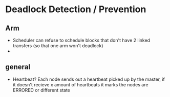 # Deadlock Detection / Prevention 

## Arm 
* Scheduler can refuse to schedule blocks that don't have 2 linked transfers (so that one arm won't deadlock) 
* 

## general 
* Heartbeat? Each node sends out a heartbeat picked up by the master, if it doesn't recieve x amount of heartbeats it marks the nodes are ERRORED or different state 